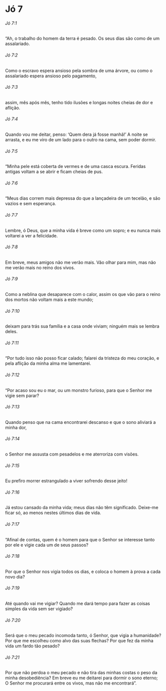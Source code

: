 # Jó 7

###### Jó 7:1

“Ah, o trabalho do homem da terra é pesado. Os seus dias são como de um assalariado.

###### Jó 7:2

Como o escravo espera ansioso pela sombra de uma árvore, ou como o assalariado espera ansioso pelo pagamento,

###### Jó 7:3

assim, mês após mês, tenho tido ilusões e longas noites cheias de dor e aflição.

###### Jó 7:4

Quando vou me deitar, penso: ‘Quem dera já fosse manhã!’ A noite se arrasta, e eu me viro de um lado para o outro na cama, sem poder dormir.

###### Jó 7:5

“Minha pele está coberta de vermes e de uma casca escura. Feridas antigas voltam a se abrir e ficam cheias de pus.

###### Jó 7:6

“Meus dias correm mais depressa do que a lançadeira de um tecelão, e são vazios e sem esperança.

###### Jó 7:7

Lembre, ó Deus, que a minha vida é breve como um sopro; e eu nunca mais voltarei a ver a felicidade.

###### Jó 7:8

Em breve, meus amigos não me verão mais. Vão olhar para mim, mas não me verão mais no reino dos vivos.

###### Jó 7:9

Como a neblina que desaparece com o calor, assim os que vão para o reino dos mortos não voltam mais a este mundo;

###### Jó 7:10

deixam para trás sua família e a casa onde viviam; ninguém mais se lembra deles.

###### Jó 7:11

“Por tudo isso não posso ficar calado; falarei da tristeza do meu coração, e pela aflição da minha alma me lamentarei.

###### Jó 7:12

“Por acaso sou eu o mar, ou um monstro furioso, para que o Senhor me vigie sem parar?

###### Jó 7:13

Quando penso que na cama encontrarei descanso e que o sono aliviará a minha dor,

###### Jó 7:14

o Senhor me assusta com pesadelos e me aterroriza com visões.

###### Jó 7:15

Eu prefiro morrer estrangulado a viver sofrendo desse jeito!

###### Jó 7:16

Já estou cansado da minha vida; meus dias não têm significado. Deixe-me ficar só, ao menos nestes últimos dias de vida.

###### Jó 7:17

“Afinal de contas, quem é o homem para que o Senhor se interesse tanto por ele e vigie cada um de seus passos?

###### Jó 7:18

Por que o Senhor nos vigia todos os dias, e coloca o homem à prova a cada novo dia?

###### Jó 7:19

Até quando vai me vigiar? Quando me dará tempo para fazer as coisas simples da vida sem ser vigiado?

###### Jó 7:20

Será que o meu pecado incomoda tanto, ó Senhor, que vigia a humanidade? Por que me escolheu como alvo das suas flechas? Por que fez da minha vida um fardo tão pesado?

###### Jó 7:21

Por que não perdoa o meu pecado e não tira das minhas costas o peso da minha desobediência? Em breve eu me deitarei para dormir o sono eterno; O Senhor me procurará entre os vivos, mas não me encontrará”.

